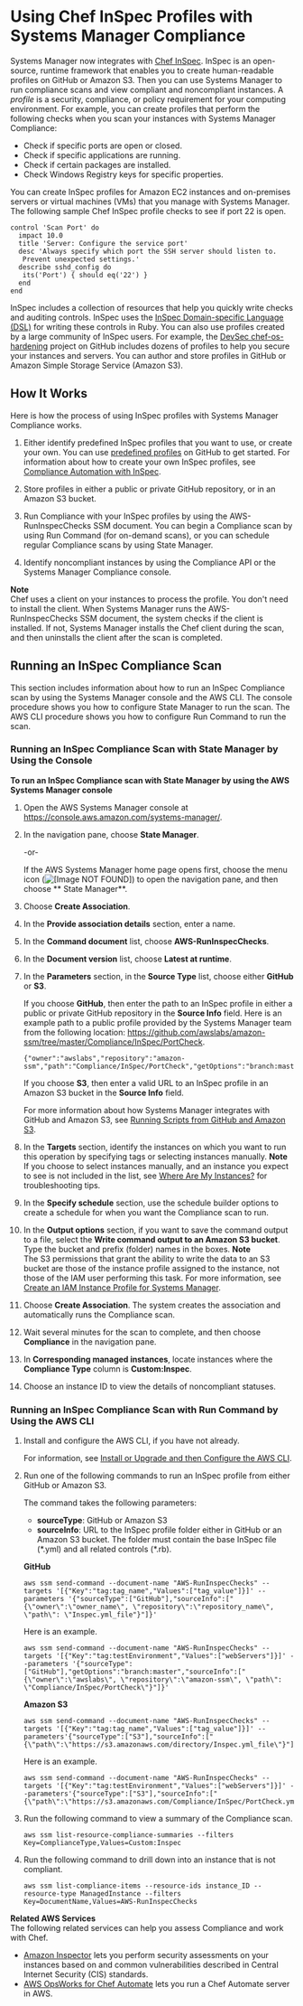 # Using Chef InSpec Profiles with Systems Manager Compliance<a name="integration-chef-inspec"></a>

Systems Manager now integrates with [Chef InSpec](https://www.chef.io/inspec/)\. InSpec is an open\-source, runtime framework that enables you to create human\-readable profiles on GitHub or Amazon S3\. Then you can use Systems Manager to run compliance scans and view compliant and noncompliant instances\. A *profile* is a security, compliance, or policy requirement for your computing environment\. For example, you can create profiles that perform the following checks when you scan your instances with Systems Manager Compliance:
+ Check if specific ports are open or closed\.
+ Check if specific applications are running\.
+ Check if certain packages are installed\.
+ Check Windows Registry keys for specific properties\.

You can create InSpec profiles for Amazon EC2 instances and on\-premises servers or virtual machines \(VMs\) that you manage with Systems Manager\. The following sample Chef InSpec profile checks to see if port 22 is open\.

```
control 'Scan Port' do
  impact 10.0
  title 'Server: Configure the service port'
  desc 'Always specify which port the SSH server should listen to.
   Prevent unexpected settings.'
  describe sshd_config do
   its('Port') { should eq('22') }
  end
end
```

InSpec includes a collection of resources that help you quickly write checks and auditing controls\. InSpec uses the [InSpec Domain\-specific Language \(DSL\)](https://www.inspec.io/docs/reference/dsl_inspec/) for writing these controls in Ruby\. You can also use profiles created by a large community of InSpec users\. For example, the [DevSec chef\-os\-hardening](https://github.com/dev-sec/chef-os-hardening) project on GitHub includes dozens of profiles to help you secure your instances and servers\. You can author and store profiles in GitHub or Amazon Simple Storage Service \(Amazon S3\)\. 

## How It Works<a name="integration-chef-inspec-how"></a>

Here is how the process of using InSpec profiles with Systems Manager Compliance works\.

1. Either identify predefined InSpec profiles that you want to use, or create your own\. You can use [predefined profiles](https://github.com/search?p=1&q=topic%3Ainspec+org%3Adev-sec&type=Repositories) on GitHub to get started\. For information about how to create your own InSpec profiles, see [Compliance Automation with InSpec](https://learn.chef.io/modules/learn-the-inspec-basics#/)\.

1. Store profiles in either a public or private GitHub repository, or in an Amazon S3 bucket\.

1. Run Compliance with your InSpec profiles by using the AWS\-RunInspecChecks SSM document\. You can begin a Compliance scan by using Run Command \(for on\-demand scans\), or you can schedule regular Compliance scans by using State Manager\.

1. Identify noncompliant instances by using the Compliance API or the Systems Manager Compliance console\.

**Note**  
Chef uses a client on your instances to process the profile\. You don't need to install the client\. When Systems Manager runs the AWS\-RunInspecChecks SSM document, the system checks if the client is installed\. If not, Systems Manager installs the Chef client during the scan, and then uninstalls the client after the scan is completed\.

## Running an InSpec Compliance Scan<a name="integration-chef-inspec-running"></a>

This section includes information about how to run an InSpec Compliance scan by using the Systems Manager console and the AWS CLI\. The console procedure shows you how to configure State Manager to run the scan\. The AWS CLI procedure shows you how to configure Run Command to run the scan\.

### Running an InSpec Compliance Scan with State Manager by Using the Console<a name="integration-chef-inspec-running-console"></a>

**To run an InSpec Compliance scan with State Manager by using the AWS Systems Manager console**

1. Open the AWS Systems Manager console at [https://console\.aws\.amazon\.com/systems\-manager/](https://console.aws.amazon.com/systems-manager/)\.

1. In the navigation pane, choose **State Manager**\.

   \-or\-

   If the AWS Systems Manager home page opens first, choose the menu icon \(![\[Image NOT FOUND\]](http://docs.aws.amazon.com/systems-manager/latest/userguide/images/menu-icon-small.png)\) to open the navigation pane, and then choose ** State Manager**\.

1. Choose **Create Association**\.

1. In the **Provide association details** section, enter a name\.

1. In the **Command document** list, choose **AWS\-RunInspecChecks**\.

1. In the **Document version** list, choose **Latest at runtime**\.

1. In the **Parameters** section, in the **Source Type** list, choose either **GitHub** or **S3**\.

   If you choose **GitHub**, then enter the path to an InSpec profile in either a public or private GitHub repository in the **Source Info** field\. Here is an example path to a public profile provided by the Systems Manager team from the following location: [https://github\.com/awslabs/amazon\-ssm/tree/master/Compliance/InSpec/PortCheck](https://github.com/awslabs/amazon-ssm/tree/master/Compliance/InSpec/PortCheck)\.

   ```
   {"owner":"awslabs","repository":"amazon-ssm","path":"Compliance/InSpec/PortCheck","getOptions":"branch:master"}
   ```

   If you choose **S3**, then enter a valid URL to an InSpec profile in an Amazon S3 bucket in the **Source Info** field\. 

   For more information about how Systems Manager integrates with GitHub and Amazon S3, see [Running Scripts from GitHub and Amazon S3](integration-remote-scripts.md)\. 

1. In the **Targets** section, identify the instances on which you want to run this operation by specifying tags or selecting instances manually\.
**Note**  
If you choose to select instances manually, and an instance you expect to see is not included in the list, see [Where Are My Instances?](troubleshooting-remote-commands.md#where-are-instances) for troubleshooting tips\.

1. In the **Specify schedule** section, use the schedule builder options to create a schedule for when you want the Compliance scan to run\.

1. In the **Output options** section, if you want to save the command output to a file, select the **Write command output to an Amazon S3 bucket**\. Type the bucket and prefix \(folder\) names in the boxes\.
**Note**  
The S3 permissions that grant the ability to write the data to an S3 bucket are those of the instance profile assigned to the instance, not those of the IAM user performing this task\. For more information, see [Create an IAM Instance Profile for Systems Manager](setup-instance-profile.md)\.

1. Choose **Create Association**\. The system creates the association and automatically runs the Compliance scan\.

1. Wait several minutes for the scan to complete, and then choose **Compliance** in the navigation pane\.

1. In **Corresponding managed instances**, locate instances where the **Compliance Type** column is **Custom:Inspec**\.

1. Choose an instance ID to view the details of noncompliant statuses\.

### Running an InSpec Compliance Scan with Run Command by Using the AWS CLI<a name="integration-chef-inspec-running-cli"></a>

1. Install and configure the AWS CLI, if you have not already\.

   For information, see [Install or Upgrade and then Configure the AWS CLI](getting-started-cli.md)\.

1. Run one of the following commands to run an InSpec profile from either GitHub or Amazon S3\.

   The command takes the following parameters:
   + **sourceType**: GitHub or Amazon S3
   + **sourceInfo**: URL to the InSpec profile folder either in GitHub or an Amazon S3 bucket\. The folder must contain the base InSpec file \(\*\.yml\) and all related controls \(\*\.rb\)\.

   **GitHub**

   ```
   aws ssm send-command --document-name "AWS-RunInspecChecks" --targets '[{"Key":"tag:tag_name","Values":["tag_value"]}]' --parameters '{"sourceType":["GitHub"],"sourceInfo":["{\"owner\":\"owner_name\", \"repository\":\"repository_name\", \"path\": \"Inspec.yml_file"}"]}'
   ```

   Here is an example\.

   ```
   aws ssm send-command --document-name "AWS-RunInspecChecks" --targets '[{"Key":"tag:testEnvironment","Values":["webServers"]}]' --parameters '{"sourceType":["GitHub"],"getOptions":"branch:master","sourceInfo":["{\"owner\":\"awslabs\", \"repository\":\"amazon-ssm\", \"path\": \"Compliance/InSpec/PortCheck\"}"]}'
   ```

   **Amazon S3**

   ```
   aws ssm send-command --document-name "AWS-RunInspecChecks" --targets '[{"Key":"tag:tag_name","Values":["tag_value"]}]' --parameters'{"sourceType":["S3"],"sourceInfo":["{\"path\":\"https://s3.amazonaws.com/directory/Inspec.yml_file\"}"]}'
   ```

   Here is an example\.

   ```
   aws ssm send-command --document-name "AWS-RunInspecChecks" --targets '[{"Key":"tag:testEnvironment","Values":["webServers"]}]' --parameters'{"sourceType":["S3"],"sourceInfo":["{\"path\":\"https://s3.amazonaws.com/Compliance/InSpec/PortCheck.yml\"}"]}' 
   ```

1. Run the following command to view a summary of the Compliance scan\.

   ```
   aws ssm list-resource-compliance-summaries --filters Key=ComplianceType,Values=Custom:Inspec
   ```

1. Run the following command to drill down into an instance that is not compliant\.

   ```
   aws ssm list-compliance-items --resource-ids instance_ID --resource-type ManagedInstance --filters Key=DocumentName,Values=AWS-RunInspecChecks
   ```

**Related AWS Services**  
The following related services can help you assess Compliance and work with Chef\.
+ [Amazon Inspector](https://docs.aws.amazon.com/inspector/latest/APIReference/) lets you perform security assessments on your instances based on and common vulnerabilities described in Central Internet Security \(CIS\) standards\.
+ [AWS OpsWorks for Chef Automate](https://docs.aws.amazon.com/opsworks-cm/latest/APIReference/) lets you run a Chef Automate server in AWS\. 